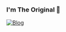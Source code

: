 ### I'm The Original 💎

[![Blog](https://img.shields.io/badge/Instagram-E4405F?style=for-the-badge&logo=instagram&logoColor=white)](Instagram)
